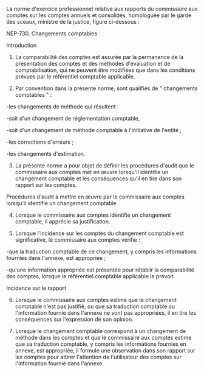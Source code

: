 La norme d'exercice professionnel relative aux rapports du commissaire aux comptes sur les comptes annuels et consolidés, homologuée par le garde des sceaux, ministre de la justice, figure ci-dessous :

NEP-730. Changements comptables

Introduction

1. La comparabilité des comptes est assurée par la permanence de la présentation des comptes et des méthodes d'évaluation et de comptabilisation, qui ne peuvent être modifiées que dans les conditions prévues par le référentiel comptable applicable.

1. Par convention dans la présente norme, sont qualifiés de " changements comptables " :

-les changements de méthode qui résultent :

-soit d'un changement de réglementation comptable,

-soit d'un changement de méthode comptable à l'initiative de l'entité ;

-les corrections d'erreurs ;

-les changements d'estimation.

3. La présente norme a pour objet de définir les procédures d'audit que le commissaire aux comptes met en œuvre lorsqu'il identifie un changement comptable et les conséquences qu'il en tire dans son rapport sur les comptes.

Procédures d'audit à mettre en œuvre par le commissaire aux comptes lorsqu'il identifie un changement comptable

4. Lorsque le commissaire aux comptes identifie un changement comptable, il apprécie sa justification.

1. Lorsque l'incidence sur les comptes du changement comptable est significative, le commissaire aux comptes vérifie :

-que la traduction comptable de ce changement, y compris les informations fournies dans l'annexe, est appropriée ;

-qu'une information appropriée est présentée pour rétablir la comparabilité des comptes, lorsque le référentiel comptable applicable le prévoit.

Incidence sur le rapport

6. Lorsque le commissaire aux comptes estime que le changement comptable n'est pas justifié, ou que sa traduction comptable ou l'information fournie dans l'annexe ne sont pas appropriées, il en tire les conséquences sur l'expression de son opinion.

1. Lorsque le changement comptable correspond à un changement de méthode dans les comptes et que le commissaire aux comptes estime que sa traduction comptable, y compris les informations fournies en annexe, est appropriée, il formule une observation dans son rapport sur les comptes pour attirer l'attention de l'utilisateur des comptes sur l'information fournie dans l'annexe.
